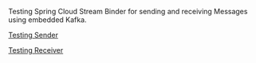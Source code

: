Testing Spring Cloud Stream Binder for sending and receiving Messages using embedded Kafka.

[Testing Sender](https://github.com/fabapp/spring-cloud-streams-playground/blob/master/src/test/java/de/fabiankrueger/springcloudstreamsplayground/HeatAlarmOutboundAdapterIT.java)

[Testing Receiver](https://github.com/fabapp/spring-cloud-streams-playground/blob/master/src/test/java/de/fabiankrueger/springcloudstreamsplayground/HeatMeasurementsInboundAdapterIT.java)

